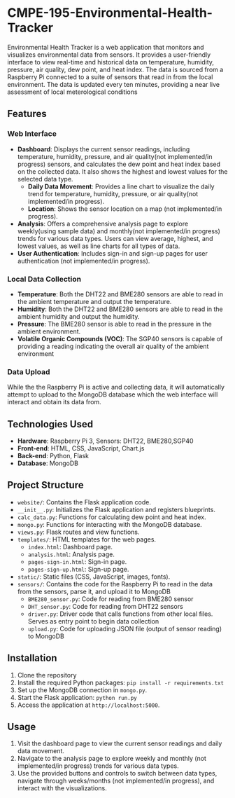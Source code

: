 # CMPE-195-Environmental-Health-Tracker

Environmental Health Tracker is a web application that monitors and visualizes environmental data from sensors. It provides a user-friendly interface to view real-time and historical data on temperature, humidity, pressure, air quality, dew point, and heat index. The data is sourced from a Raspberry Pi connected to a suite of sensors that read in from the local environment. The data is updated every ten minutes, providing a near live assessment of local meterological conditions

## Features

### Web Interface

- **Dashboard**: Displays the current sensor readings, including temperature, humidity, pressure, and air quality(not implemented/in progress) sensors, and calculates the dew point and heat index based on the collected data. It also shows the highest and lowest values for the selected data type.
  - **Daily Data Movement**: Provides a line chart to visualize the daily trend for temperature, humidity, pressure, or air quality(not implemented/in progress).
  - **Location**: Shows the sensor location on a map (not implemented/in progress).
- **Analysis**: Offers a comprehensive analysis page to explore weekly(using sample data) and monthly(not implemented/in progress) trends for various data types. Users can view average, highest, and lowest values, as well as line charts for all types of data.
- **User Authentication**: Includes sign-in and sign-up pages for user authentication (not implemented/in progress).

### Local Data Collection

- **Temperature**: Both the DHT22 and BME280 sensors are able to read in the ambient temperature and output the temperature.
- **Humidity**: Both the DHT22 and BME280 sensors are able to read in the ambient humidity and output the humidity.
- **Pressure**: The BME280 sensor is able to read in the pressure in the ambient environment.
- **Volatile Organic Compounds (VOC)**: The SGP40 sensors is capable of providing a reading indicating the overall air quality of the ambient environment

### Data Upload

While the the Raspberry Pi is active and collecting data, it will automatically attempt to upload to the MongoDB database which the web interface will interact and obtain its data from.

## Technologies Used

- **Hardware**: Raspberry Pi 3, Sensors: DHT22, BME280,SGP40
- **Front-end**: HTML, CSS, JavaScript, Chart.js
- **Back-end**: Python, Flask
- **Database**: MongoDB

## Project Structure

- `website/`: Contains the Flask application code.
- `__init__.py`: Initializes the Flask application and registers blueprints.
- `calc_data.py`: Functions for calculating dew point and heat index.
- `mongo.py`: Functions for interacting with the MongoDB database.
- `views.py`: Flask routes and view functions.
- `templates/`: HTML templates for the web pages.
  - `index.html`: Dashboard page.
  - `analysis.html`: Analysis page.
  - `pages-sign-in.html`: Sign-in page.
  - `pages-sign-up.html`: Sign-up page.
- `static/`: Static files (CSS, JavaScript, images, fonts).
- `sensors/`: Contains the code for the Raspberry Pi to read in the data from the sensors, parse it, and upload it to MongoDB
  - `BME280_sensor.py`: Code for reading from BME280 sensor
  - `DHT_sensor.py`: Code for reading from DHT22 sensors
  - `driver.py`: Driver code that calls functions from other local files. Serves as entry point to begin data collection
  - `upload.py`: Code for uploading JSON file (output of sensor reading) to MongoDB

## Installation

1. Clone the repository
2. Install the required Python packages: `pip install -r requirements.txt`
3. Set up the MongoDB connection in `mongo.py`.
4. Start the Flask application: `python run.py`
5. Access the application at `http://localhost:5000`.

## Usage

1. Visit the dashboard page to view the current sensor readings and daily data movement.
2. Navigate to the analysis page to explore weekly and monthly (not implemented/in progress) trends for various data types.
3. Use the provided buttons and controls to switch between data types, navigate through weeks/months (not implemented/in progress), and interact with the visualizations.
